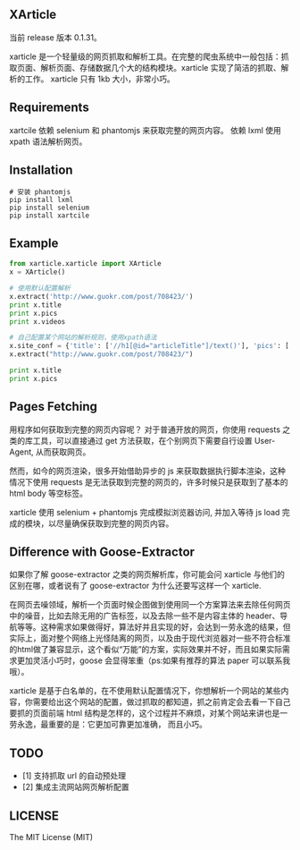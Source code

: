 ## XArticle

当前 release 版本 0.1.31。

xarticle 是一个轻量级的网页抓取和解析工具。在完整的爬虫系统中一般包括：抓取页面、解析页面、存储数据几个大的结构模块。xarticle 实现了简洁的抓取、解析的工作。
xarticle 只有 1kb 大小，非常小巧。

## Requirements

xartcile 依赖 selenium 和 phantomjs 来获取完整的网页内容。
依赖 lxml 使用 xpath 语法解析网页。

## Installation

```shell
# 安装 phantomjs
pip install lxml
pip install selenium
pip install xartcile
```

## Example

```python
from xarticle.xarticle import XArticle
x = XArticle()

# 使用默认配置解析
x.extract('http://www.guokr.com/post/708423/') 
print x.title
print x.pics
print x.videos

# 自己配置某个网站的解析规则，使用xpath语法
x.site_conf = {'title': ['//h1[@id="articleTitle"]/text()'], 'pics': ['//div[@class="post-txt"]//img/@src']}
x.extract("http://www.guokr.com/post/708423/")

print x.title
print x.pics

```

## Pages Fetching

用程序如何获取到完整的网页内容呢？
对于普通开放的网页，你使用 requests 之类的库工具，可以直接通过 get 方法获取，在个别网页下需要自行设置 User-Agent, 从而获取网页。

然而，如今的网页渲染，很多开始借助异步的 js 来获取数据执行脚本渲染，这种情况下使用 requests 是无法获取到完整的网页的，许多时候只是获取到了基本的 html body 等空标签。

xarticle 使用 selenium + phantomjs 完成模拟浏览器访问, 并加入等待 js load 完成的模块，以尽量确保获取到完整的网页内容。


## Difference with Goose-Extractor

如果你了解 goose-extractor 之类的网页解析库，你可能会问 xarticle 与他们的区别在哪，或者说有了 goose-extractor 为什么还要写这样一个 xarticle.

在网页去噪领域，解析一个页面时候企图做到使用同一个方案算法来去除任何网页中的噪音，比如去除无用的广告标签，以及去除一些不是内容主体的 header、导航等等。这种需求如果做得好，算法好并且实现的好，会达到一劳永逸的结果，但实际上，面对整个网络上光怪陆离的网页，以及由于现代浏览器对一些不符合标准的html做了兼容显示，这个看似“万能”的方案，实际效果并不好，而且如果实际需求更加灵活小巧时，goose 会显得笨重（ps:如果有推荐的算法 paper 可以联系我哦）。

xarticle 是基于白名单的，在不使用默认配置情况下，你想解析一个网站的某些内容，你需要给出这个网站的配置，做过抓取的都知道，抓之前肯定会去看一下自己要抓的页面前端 html 结构是怎样的，这个过程并不麻烦，对某个网站来讲也是一劳永逸，最重要的是：它更加可靠更加准确， 而且小巧。

## TODO

- [1] 支持抓取 url 的自动预处理
- [2] 集成主流网站网页解析配置


## LICENSE

The MIT License (MIT)

